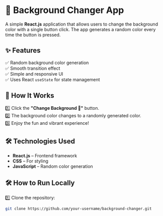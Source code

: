 # 🎨 Background Changer App

A simple **React.js** application that allows users to change the background color with a single button click. The app generates a random color every time the button is pressed.

## ✨ Features
✅ Random background color generation  
✅ Smooth transition effect  
✅ Simple and responsive UI  
✅ Uses React `useState` for state management  

## 🚀 How It Works
1️⃣ Click the **"Change Background 🎨"** button.  
2️⃣ The background color changes to a randomly generated color.  
3️⃣ Enjoy the fun and vibrant experience!  

## 🛠️ Technologies Used
- **React.js** – Frontend framework  
- **CSS** – For styling  
- **JavaScript** – Random color generation  


## 🛠️ How to Run Locally
1️⃣ Clone the repository:  
```sh
git clone https://github.com/your-username/background-changer.git
